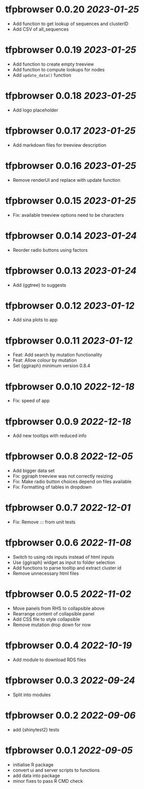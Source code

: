 # tfpbrowser 0.0.20 _2023-01-25_

- Add function to get lookup of sequences and clusterID
- Add CSV of all_sequences

# tfpbrowser 0.0.19 _2023-01-25_

- Add function to create empty treeview
- Add function to compute lookups for nodes
- Add `update_data()` function

# tfpbrowser 0.0.18 _2023-01-25_
- Add logo placeholder

# tfpbrowser 0.0.17 _2023-01-25_

- Add markdown files for treeview description

# tfpbrowser 0.0.16 _2023-01-25_

- Remove renderUI and replace with update function

# tfpbrowser 0.0.15 _2023-01-25_

- Fix: available treeview options need to be characters

# tfpbrowser 0.0.14 _2023-01-24_

- Reorder radio buttons using factors

# tfpbrowser 0.0.13 _2023-01-24_

- Add {ggtree} to suggests

# tfpbrowser 0.0.12 _2023-01-12_

- Add sina plots to app

# tfpbrowser 0.0.11 _2023-01-12_

- Feat: Add search by mutation functionality
- Feat: Allow colour by mutation
- Set {ggiraph} minimum version 0.8.4

# tfpbrowser 0.0.10 _2022-12-18_

- Fix: speed of app

# tfpbrowser 0.0.9 _2022-12-18_

- Add new tooltips with reduced info

# tfpbrowser 0.0.8 _2022-12-05_

- Add bigger data set
- Fix: ggiraph treeview was not correctly resizing
- Fix: Make radio button choices depend on files available
- Fix: Formatting of tables in dropdown

# tfpbrowser 0.0.7 _2022-12-01_

- Fix: Remove ::: from unit tests

# tfpbrowser 0.0.6 _2022-11-08_

- Switch to using rds inputs instead of html inputs
- Use {ggiraph} widget as input to folder selection
- Add functions to parse tooltip and extract cluster id
- Remove unnecessary html files

# tfpbrowser 0.0.5 _2022-11-02_

- Move panels from RHS to collapsible above
- Rearrange content of collapsible panel
- Add CSS file to style collapsible
- Remove mutation drop down for now

# tfpbrowser 0.0.4 _2022-10-19_

- Add module to download RDS files

# tfpbrowser 0.0.3 _2022-09-24_

- Split into modules

# tfpbrowser 0.0.2 _2022-09-06_

- add {shinytest2} tests

# tfpbrowser 0.0.1 _2022-09-05_

- initialise R package
- convert ui and server scripts to functions
- add data into package
- minor fixes to pass R CMD check

